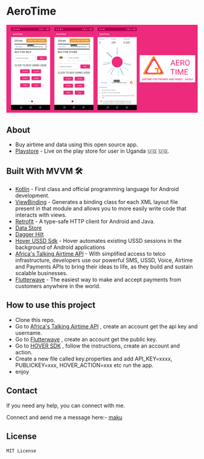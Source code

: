 # AeroTime

![](zontoz.png)

## About
- Buy airtime and data using this open source app.
- [Playstore](https://play.google.com/store/apps/details?id=com.maku.aerotime) - Live on the play store for user in Uganda 🇺🇬 🇺🇬.

## Built With MVVM 🛠
- [Kotlin](https://kotlinlang.org/) - First class and official programming language for Android development.
- [ViewBinding](https://developer.android.com/topic/libraries/view-binding) - Generates a binding class for each XML layout file present in that module and allows you to more easily write code that interacts with views.
- [Retrofit](https://square.github.io/retrofit/) - A type-safe HTTP client for Android and Java.
- [Data Store](https://developer.android.com/topic/libraries/architecture/datastore)
- [Dagger Hilt](https://dagger.dev/hilt/)
- [Hover USSD Sdk](https://docs.usehover.com/) - Hover automates existing USSD sessions in the background of Android applications
- [Africa's Talking Airtime API](https://africastalking.com/) - With simplified access to telco infrastructure, developers use our powerful SMS, USSD, Voice, Airtime and Payments APIs to bring their ideas to life, as they build and sustain scalable businesses.
- [Flutterwave](https://flutterwave.com/ug/) - The easiest way to make and accept payments from customers anywhere in the world.

## How to use this project
- Clone this repo.
- Go to [Africa's Talking Airtime API](https://africastalking.com/) , create an account get the api key and username.
- Go to [Flutterwave](https://flutterwave.com/ug/) , create an account get the public key.
- Go to [HOVER SDK](https://docs.usehover.com/) , follow the instructions, create an account and action.
- Create a new file called key.properties and add API_KEY=xxxx, PUBLICKEY=xxx, HOVER_ACTION=xxx etc run the app.
- enjoy

## Contact
If you need any help, you can connect with me.

Connect and aend me a message here:- [maku](https://www.linkedin.com/in/maku-mazakpe-700a3a165/)

## License
```
MIT License
